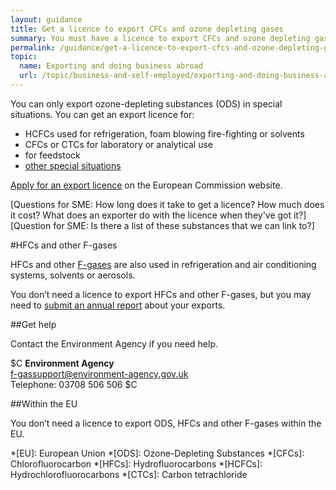 ```yaml
---
layout: guidance
title: Get a licence to export CFCs and ozone depleting gases
summary: You must have a licence to export CFCs and ozone depleting gases.
permalink: /guidance/get-a-licence-to-export-cfcs-and-ozone-depleting-gases.html
topic:
  name: Exporting and doing business abroad
  url: /topic/business-and-self-employed/exporting-and-doing-business-abroad.html
---
```

You can only export ozone-depleting substances (ODS) in special situations. You can get an export licence for:

- HCFCs used for refrigeration, foam blowing fire-fighting or solvents 
- CFCs or CTCs for laboratory or analytical use
- for feedstock
- [other special situations](https://circabc.europa.eu/sd/a/6e32df10-ab7d-4bc0-83e1-ae3ef90cc45e/0%20General%20Informaton%20manual%20EN%20v1.0)


[Apply for an export licence](http://ec.europa.eu/clima/policies/ozone/ods/) on the European Commission website.


[Questions for SME: How long does it take to get a licence? How much does it cost? What does an exporter do with the licence when they've got it?]
[Question for SME: Is there a list of these substances that we can link to?]

#HFCs and other F-gases

HFCs and other [F-gases](https://www.gov.uk/government/collections/eu-f-gas-regulation-guidance-for-users-producers-and-traders#regulated-gases-and-supporting-guidance) are also used in refrigeration and air conditioning systems, solvents or aerosols.

You don’t need a licence to export HFCs and other F-gases, but you may need to [submit an annual report](/guidance/f-gas-exporters-record-keeping-and-reporting-requirements) about your exports.

##Get help

Contact the Environment Agency if you need help.

$C
**Environment Agency**  
<f-gassupport@environment-agency.gov.uk>  
Telephone: 03708 506 506
$C

##Within the EU

You don’t need a licence to export ODS, HFCs and other F-gases within the EU.

*[EU]: European Union
*[ODS]: Ozone-Depleting Substances
*[CFCs]: Chlorofluorocarbon
*[HFCs]: Hydrofluorocarbons
*[HCFCs]: Hydrochlorofluorocarbons
*[CTCs]: Carbon tetrachloride

